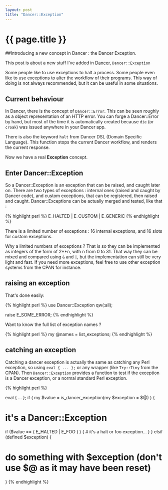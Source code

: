 ```yaml
---
layout: post
title: "Dancer::Exception"
---
```


# {{ page.title }}

##Introducing a new concept in Dancer : the Dancer Exception.

This post is about a new stuff I've added in [Dancer](http://perldancer.org), `Dancer::Exception`

Some people like to use exceptions to halt a process. Some people even like to
use exceptions to alter the workflow of their programs. This way of doing is
not always recommended, but it can be useful in some situations.

## Current behaviour

In Dancer, there is the concept of `Dancer::Error`. This can be seen roughly as
a object representation of an HTTP error. You can forge a Dancer::Error by
hand, but most of the time it is automatically created because `die` (or
`croak`) was issued anywhere in your Dancer app.

There is also the keyword `halt` from Dancer DSL (Domain Specific Language).
This function stops the current Dancer workflow, and renders the current
response.

Now we have a real **Exception** concept.

## Enter Dancer::Exception

So a Dancer::Exception is an exception that can be raised, and caught later on.
There are two types of exceptions : internal ones (raised and caught by Dancer
code), and custom exceptions, that can be registered, then raised and caught.
Dancer::Exceptions can be actually merged and tested, like that :

{% highlight perl %}
E_HALTED | E_CUSTOM | E_GENERIC
{% endhighlight %}

There is a limited number of exceptions : 16 internal exceptions, and 16 slots
for custom exceptions.

Why a limited numbers of exceptions ? That is so they can be implemented as
integers of the form of 2**n, with n from 0 to 31. That way they can be mixed
and compared using `&` and `|`, but the implementation can still be very light and
fast. If you need more exceptions, feel free to use other exception systems from
the CPAN for instance.

## raising an exception

That's done easily:

{% highlight perl %}
use Dancer::Exception qw(:all);

raise E_SOME_ERROR;
{% endhighlight %}

Want to know the full list of exception names ?

{% highlight perl %}
my @names = list_exceptions;
{% endhighlight %}

## catching an exception

Catching a dancer exception is actually the same as catching any Perl
exception, so using `eval { ... };` or any wrapper (like `Try::Tiny` from the
CPAN). Then `Dancer::Exception` provides a function to test if the exception is
a Dancer exception, or a normal standard Perl exception.

{% highlight perl %}

eval { ... };
if ( my $value = is_dancer_exception(my $exception = $@) ) {
  # it's a Dancer::Exception
  if ($value == ( E_HALTED | E_FOO ) ) {
      # it's a halt or foo exception...
  }
} elsif (defined $exception) {
  # do something with $exception (don't use $@ as it may have been reset)
}
{% endhighlight %}

